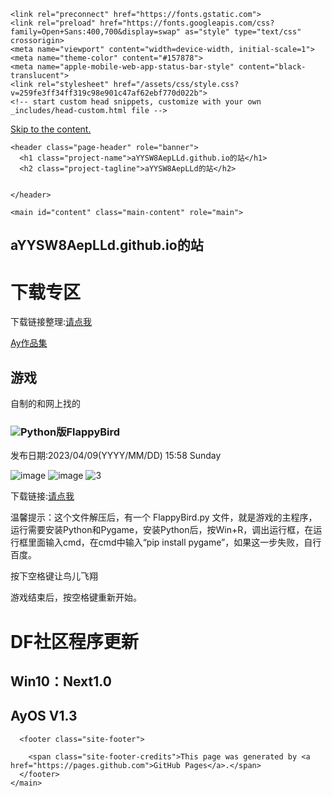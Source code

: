 <!DOCTYPE html>
<html lang="en-US">
  <head>
    <meta charset="UTF-8">

<!-- Begin Jekyll SEO tag v2.8.0 -->
<title>aYYSW8AepLLd.github.io的站 | aYYSW8AepLLd</title>
<meta name="generator" content="Jekyll v3.10.0" />
<meta property="og:title" content="aYYSW8AepLLd.github.io的站" />
<meta property="og:locale" content="en_US" />
<meta name="description" content="aYYSW8AepLLd的站" />
<meta property="og:description" content="aYYSW8AepLLd的站" />
<link rel="canonical" href="https://ayysw8aeplld.github.io/" />
<meta property="og:url" content="https://ayysw8aeplld.github.io/" />
<meta property="og:site_name" content="aYYSW8AepLLd" />
<meta property="og:type" content="website" />
<meta name="twitter:card" content="summary" />
<meta property="twitter:title" content="aYYSW8AepLLd.github.io的站" />
<script type="application/ld+json">
{"@context":"https://schema.org","@type":"WebSite","description":"aYYSW8AepLLd的站","headline":"aYYSW8AepLLd.github.io的站","name":"aYYSW8AepLLd","url":"https://ayysw8aeplld.github.io/"}</script>
<!-- End Jekyll SEO tag -->

    <link rel="preconnect" href="https://fonts.gstatic.com">
    <link rel="preload" href="https://fonts.googleapis.com/css?family=Open+Sans:400,700&display=swap" as="style" type="text/css" crossorigin>
    <meta name="viewport" content="width=device-width, initial-scale=1">
    <meta name="theme-color" content="#157878">
    <meta name="apple-mobile-web-app-status-bar-style" content="black-translucent">
    <link rel="stylesheet" href="/assets/css/style.css?v=259fe3ff34ff319c98e901c47af62ebf770d022b">
    <!-- start custom head snippets, customize with your own _includes/head-custom.html file -->

<!-- Setup Google Analytics -->



<!-- You can set your favicon here -->
<!-- link rel="shortcut icon" type="image/x-icon" href="/favicon.ico" -->

<!-- end custom head snippets -->

  </head>
  <body>
    <a id="skip-to-content" href="#content">Skip to the content.</a>

    <header class="page-header" role="banner">
      <h1 class="project-name">aYYSW8AepLLd.github.io的站</h1>
      <h2 class="project-tagline">aYYSW8AepLLd的站</h2>
      
      
    </header>

    <main id="content" class="main-content" role="main">
      
<h2 id="ayysw8aeplldgithubio的站">aYYSW8AepLLd.github.io的站</h2>

<h1 id="下载专区">下载专区</h1>

<p>下载链接整理:<a href="https://aYYSW8AepLLd.github.io/download.html">请点我</a></p>

<p><a href="https://mc.dfrobot.com.cn/home.php?mod=space&amp;uid=854277&amp;do=thread&amp;view=me&amp;from=space">Ay作品集</a></p>
<h2 id="游戏">游戏</h2>
<p>自制的和网上找的</p>

<h3 id="-python版flappybird"><span> <img src="https://img.shields.io/badge/-Python-E34F26?style=flat-square&amp;logo=Python&amp;logoColor=white" />Python版FlappyBird</span></h3>
<p>发布日期:2023/04/09(YYYY/MM/DD) 15:58 Sunday</p>

<p><img src="https://user-images.githubusercontent.com/130227980/230760838-a70868c1-ead5-4d7e-99be-c7beee535e87.png" alt="image" />
<img src="https://user-images.githubusercontent.com/130227980/230760896-dd8396a9-26e0-493f-a502-1fe12383843d.png" alt="image" />
<img src="https://user-images.githubusercontent.com/130227980/230760908-5bffdf9c-8172-498b-bd8b-9abe9c12cbeb.PNG" alt="3" /></p>

<p>下载链接:<a href="">请点我</a></p>

<p>温馨提示：这个文件解压后，有一个 FlappyBird.py 文件，就是游戏的主程序，运行需要安装Python和Pygame，安装Python后，按Win+R，调出运行框，在运行框里面输入cmd，在cmd中输入“pip install pygame”，如果这一步失败，自行百度。</p>

<p>按下空格键让鸟儿飞翔</p>

<p>游戏结束后，按空格键重新开始。</p>

<h1 id="df社区程序更新">DF社区程序更新</h1>
<h2 id="win10next10">Win10：Next1.0</h2>
<h2 id="ayos-v13">AyOS V1.3</h2>



      <footer class="site-footer">
        
        <span class="site-footer-credits">This page was generated by <a href="https://pages.github.com">GitHub Pages</a>.</span>
      </footer>
    </main>
  </body>
</html>
